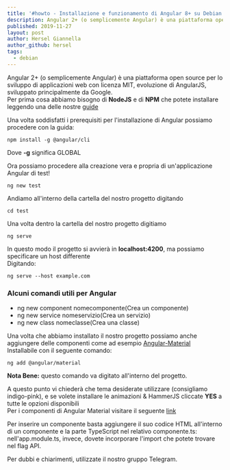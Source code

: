 ```yaml
---
title: '#howto - Installazione e funzionamento di Angular 8+ su Debian'
description: Angular 2+ (o semplicemente Angular) è una piattaforma open source per lo sviluppo di applicazioni web con licenza MIT, evoluzione di AngularJS, sviluppato principalmente da Google."
published: 2019-11-27
layout: post
author: Hersel Giannella
author_github: hersel
tags:
  - debian
---
```

Angular 2+ (o semplicemente Angular) è una piattaforma open source per lo sviluppo di applicazioni web con licenza MIT, evoluzione di AngularJS, sviluppato principalmente da Google.  
Per prima cosa abbiamo bisogno di **NodeJS** e di **NPM** che potete installare leggendo una delle nostre [guide](https://linuxhub.it/articles/howto-installare-node-version-manager-nvm-su-debian-9)

Una volta soddisfatti i prerequisiti per l'installazione di Angular possiamo procedere con la guida:

    npm install -g @angular/cli

Dove **-g** significa GLOBAL

Ora possiamo procedere alla creazione vera e propria di un'applicazione Angular di test!

    ng new test

Andiamo all'interno della cartella del nostro progetto digitando

    cd test

Una volta dentro la cartella del nostro progetto digitiamo

    ng serve

In questo modo il progetto si avvierà in **localhost:4200**, ma possiamo specificare un host differente  
Digitando:

    ng serve --host example.com

### Alcuni comandi utili per Angular

*   ng new component nomecomponente(Crea un componente)
*   ng new service nomeservizio(Crea un servizio)
*   ng new class nomeclasse(Crea una classe)

Una volta che abbiamo installato il nostro progetto possiamo anche aggiungere delle componenti come ad esempio [Angular-Material](https://material.angular.io)  
Installabile con il seguente comando:

    ng add @angular/material

**Nota Bene:** questo comando va digitato all'interno del progetto.  

A questo punto vi chiederà che tema desiderate utilizzare (consigliamo indigo-pink), e se volete installare le animazioni & HammerJS cliccate **YES** a tutte le opzioni disponibili  
Per i componenti di Angular Material visitare il seguente [link](https://material.angular.io/components/categories)  

Per inserire un componente basta aggiungere il suo codice HTML all'interno di un componente e la parte TypeScript nel relativo componente.ts: nell'app.module.ts, invece, dovete incorporare l'import che potete trovare nel flag API.

Per dubbi e chiarimenti, utilizzate il nostro gruppo Telegram.